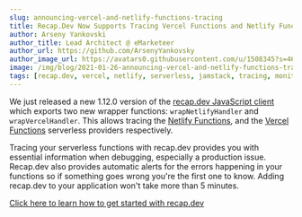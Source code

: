 ```yaml
---
slug: announcing-vercel-and-netlify-functions-tracing
title: Recap.Dev Now Supports Tracing Vercel Functions and Netlify Functions
author: Arseny Yankovski
author_title: Lead Architect @ eMarketeer
author_url: https://github.com/ArsenyYankovsky
author_image_url: https://avatars0.githubusercontent.com/u/1508345?s=460&u=3f36532a8ad64bd1d110c00a4eb438600d60cb92&v=4
image: /img/blog/2021-01-26-announcing-vercel-and-netlify-functions-tracing/hero.png
tags: [recap.dev, vercel, netlify, serverless, jamstack, tracing, monitoring, integration, support]
---
```


We just released a new 1.12.0 version of the [recap.dev JavaScript client](https://www.npmjs.com/package/@recap.dev/client) which exports two new wrapper functions: `wrapNetlifyHandler` and `wrapVercelHandler`. 
This allows tracing the [Netlify Functions](https://www.netlify.com/products/functions/), and the [Vercel Functions](https://vercel.com/docs/serverless-functions/introduction) serverless providers respectively.

Tracing your serverless functions with recap.dev provides you with essential information when debugging, especially a production issue. 
Recap.dev also provides automatic alerts for the errors happening in your functions so if something goes wrong you're the first one to know.
Adding recap.dev to your application won't take more than 5 minutes.

[Click here to learn how to get started with recap.dev](/docs)
